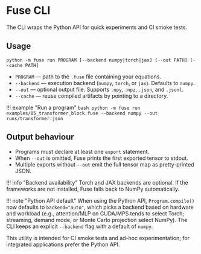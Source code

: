 # Fuse CLI

The CLI wraps the Python API for quick experiments and CI smoke tests.

## Usage

```text
python -m fuse run PROGRAM [--backend numpy|torch|jax] [--out PATH] [--cache PATH]
```

* `PROGRAM` — path to the `.fuse` file containing your equations.
* `--backend` — execution backend (`numpy`, `torch`, or `jax`). Defaults to `numpy`.
* `--out` — optional output file. Supports `.npy`, `.npz`, `.json`, and `.jsonl`.
* `--cache` — reuse compiled artifacts by pointing to a directory.

!!! example "Run a program"
    ```bash
    python -m fuse run examples/05_transformer_block.fuse --backend numpy --out runs/transformer.json
    ```

## Output behaviour

* Programs must declare at least one `export` statement.
* When `--out` is omitted, Fuse prints the first exported tensor to stdout.
* Multiple exports without `--out` emit the full tensor map as pretty-printed JSON.

!!! info "Backend availability"
    Torch and JAX backends are optional. If the frameworks are not installed, Fuse falls back to NumPy automatically.

!!! note "Python API default"
    When using the Python API, `Program.compile()` now defaults to `backend="auto"`, which picks a backend based on hardware and workload (e.g., attention/MLP on CUDA/MPS tends to select Torch; streaming, demand mode, or Monte Carlo projection select NumPy). The CLI keeps an explicit `--backend` flag with a default of `numpy`.

This utility is intended for CI smoke tests and ad-hoc experimentation; for integrated applications prefer the Python API.
